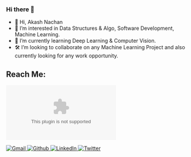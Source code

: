 ### Hi there 👋

<!--
*vishalrk1/vishalrk1* is a ✨ special ✨ repository because its `README.md` (this file) appears on your GitHub profile.-->
<!-- <p align="center">
  <img src="images/working.gif" width=300>
  <br /><br />
</p>
 -->
- 👋 Hi, Akash Nachan
- 👀 I’m interested in Data Structures & Algo, Software Development, Machine Learning.
- 🌱 I’m currently learning Deep Learning & Computer Vision.
- 🛠 I’m looking to collaborate on any Machine Learning Project and also currently looking for any work opportunity.

## Reach Me:
[![](https://img.shields.io/badge/Gmail-nachanakashv@gmail.com)](mailto:nachanakashv@gmail.com)
<p align="start">
  <a href="https://mail.google.com/mail/u/0/?tab=rm&ogbl#inbox" target="_blank">
        <img src="https://img.shields.io/badge/-Gmail-000?logo=Gmail&style=for-the-badge&logoColor=white&color=black" alt="Gmail" />
    </a>
    <a href="https://github.com/WinWithAkash" target="_blank">
        <img src="https://img.shields.io/badge/-Github-000?logo=github&style=for-the-badge&logoColor=white&color=black" alt="Github" />
    </a>
  <a href="https://www.linkedin.com/in/akash-nachan-2402a21b4/" target="_blank">
        <img src="https://img.shields.io/badge/-LinkedIn-0077B5?logo=linkedin&style=for-the-badge&logoColor=white&color=black" alt="LinkedIn" />
    </a>
<!--      <a href="https://www.instagram.com/winwithakash/" target="_blank">
       <img src="https://img.shields.io/badge/instagram-%2312100E.svg?&style=for-the-badge&logo=instagram&logoColor=white&color=black" alt="Instagram" />
    </a> -->
  <a href="https://twitter.com/AkashNachan" target="_blank">
        <img src="https://img.shields.io/badge/-Twitter-2CA5E0?logo=twitter&style=for-the-badge&logoColor=white&color=black" alt="Twitter" />
    </a>
</p>
